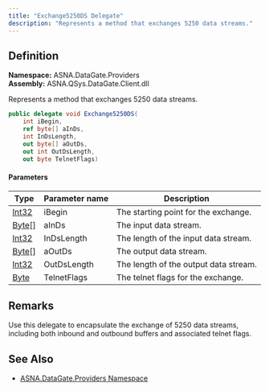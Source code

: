 ```yaml
---
title: "Exchange5250DS Delegate"
description: "Represents a method that exchanges 5250 data streams."
---
```


## Definition

**Namespace:** ASNA.DataGate.Providers  
**Assembly:** ASNA.QSys.DataGate.Client.dll

Represents a method that exchanges 5250 data streams.

```csharp
public delegate void Exchange5250DS(
    int iBegin,
    ref byte[] aInDs,
    int InDsLength,
    out byte[] aOutDs,
    out int OutDsLength,
    out byte TelnetFlags)
```

#### Parameters

| Type | Parameter name | Description |
| --- | --- | --- |
| [Int32](https://docs.microsoft.com/en-us/dotnet/api/system.int32) | iBegin | The starting point for the exchange. |
| [Byte](https://docs.microsoft.com/en-us/dotnet/api/system.byte)[] | aInDs | The input data stream. |
| [Int32](https://docs.microsoft.com/en-us/dotnet/api/system.int32) | InDsLength | The length of the input data stream. |
| [Byte](https://docs.microsoft.com/en-us/dotnet/api/system.byte)[] | aOutDs | The output data stream. |
| [Int32](https://docs.microsoft.com/en-us/dotnet/api/system.int32) | OutDsLength | The length of the output data stream. |
| [Byte](https://docs.microsoft.com/en-us/dotnet/api/system.byte) | TelnetFlags | The telnet flags for the exchange. |

## Remarks
Use this delegate to encapsulate the exchange of 5250 data streams, including both inbound and outbound buffers and associated telnet flags.

## See Also
- [ASNA.DataGate.Providers Namespace](/reference/datagate/datagate-providers/landing-page-namespace.html)
